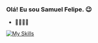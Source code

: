 ### Olá! Eu sou Samuel Felipe. 😉

- 🧑‍💻🇧🇷


[![My Skills](https://skillicons.dev/icons?i=ruby,rails,git,py,java,github,sqlite,linux,bash&theme=dark)](https://skillicons.dev)
